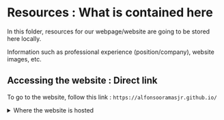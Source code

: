 # Resources : What is contained here
In this folder, resources for our webpage/website are going to be stored here locally.

Information such as professional experience (position/company), website images, etc.

## Accessing the website : Direct link
To go to the website, follow this link : ```https://alfonsooramasjr.github.io/```

<details><summary>Where the website is hosted</summary>

The website is hosted with GitHub pages

</details>